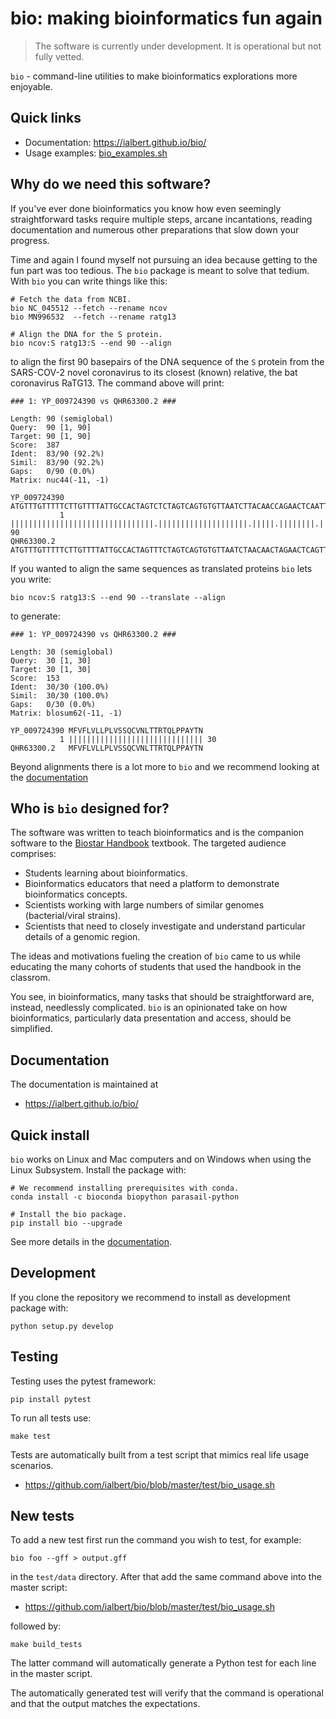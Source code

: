 # bio: making bioinformatics fun again

> The software is currently under development. It is operational but not fully vetted.

`bio` - command-line utilities to make bioinformatics explorations more enjoyable.

## Quick links

* Documentation: https://ialbert.github.io/bio/
* Usage examples: [bio_examples.sh][examples]

[docs]: https://ialbert.github.io/bio/
[examples]: https://github.com/ialbert/bio/blob/master/test/bio_examples.sh

## Why do we need this software?

If you've ever done bioinformatics you know how even seemingly straightforward tasks require multiple steps, arcane incantations, reading documentation and numerous other preparations that slow down your progress. 

Time and again I found myself not pursuing an idea because getting to the fun part was too tedious. The `bio` package is meant to solve that tedium.  With `bio` you can write things like this:

    # Fetch the data from NCBI.
    bio NC_045512 --fetch --rename ncov
    bio MN996532  --fetch --rename ratg13
    
    # Align the DNA for the S protein.
    bio ncov:S ratg13:S --end 90 --align

to align the first 90 basepairs of the DNA sequence of the  `S` protein from the SARS-COV-2 novel coronavirus to its closest (known) relative, the bat coronavirus RaTG13. The command above will print:

```
### 1: YP_009724390 vs QHR63300.2 ###

Length: 90 (semiglobal)
Query:  90 [1, 90]
Target: 90 [1, 90]
Score:  387
Ident:  83/90 (92.2%)
Simil:  83/90 (92.2%)
Gaps:   0/90 (0.0%)
Matrix: nuc44(-11, -1)

YP_009724390 ATGTTTGTTTTTCTTGTTTTATTGCCACTAGTCTCTAGTCAGTGTGTTAATCTTACAACCAGAACTCAATTACCCCCTGCATACACTAAT
           1 ||||||||||||||||||||||||||||||||.||||||||||||||||||||.|||||.||||||||.|||||.|||||||||||.||. 90
QHR63300.2   ATGTTTGTTTTTCTTGTTTTATTGCCACTAGTTTCTAGTCAGTGTGTTAATCTAACAACTAGAACTCAGTTACCTCCTGCATACACCAAC
```

If you wanted to align the same sequences as translated proteins `bio` lets you write:

    bio ncov:S ratg13:S --end 90 --translate --align
    
to generate:

```
### 1: YP_009724390 vs QHR63300.2 ###

Length: 30 (semiglobal)
Query:  30 [1, 30]
Target: 30 [1, 30]
Score:  153
Ident:  30/30 (100.0%)
Simil:  30/30 (100.0%)
Gaps:   0/30 (0.0%)
Matrix: blosum62(-11, -1)

YP_009724390 MFVFLVLLPLVSSQCVNLTTRTQLPPAYTN
           1 |||||||||||||||||||||||||||||| 30
QHR63300.2   MFVFLVLLPLVSSQCVNLTTRTQLPPAYTN
```

Beyond alignments there is a lot more to `bio` and we recommend looking at the [documentation][docs]

## Who is `bio` designed for?

The software was written to teach bioinformatics and is the companion software to the [Biostar Handbook][handbook] textbook. The targeted audience comprises:

- Students learning about bioinformatics.
- Bioinformatics educators that need a platform to demonstrate bioinformatics concepts. 
- Scientists working with large numbers of similar genomes (bacterial/viral strains).
- Scientists that need to closely investigate and understand particular details of a genomic region.

The ideas and motivations fueling the creation of `bio` came to us while educating the many cohorts of students that used the handbook in the classrom. 

You see, in bioinformatics, many tasks that should be straightforward are, instead, needlessly complicated. `bio` is an opinionated take on how bioinformatics, particularly data presentation and access, should be simplified. 

[handbook]: https://www.biostarhandbook.com/

## Documentation

The documentation is maintained at

* https://ialbert.github.io/bio/


## Quick install
    
`bio` works on Linux and Mac computers and on Windows when using the Linux Subsystem. Install the package with:

    # We recommend installing prerequisites with conda.
    conda install -c bioconda biopython parasail-python
    
    # Install the bio package.
    pip install bio --upgrade
    
See more details in the [documentation][docs].

## Development

If you clone the repository we recommend to install as development package with:

    python setup.py develop
    
## Testing

Testing uses the pytest framework:

    pip install pytest

To run all tests use:

    make test
    
Tests are automatically built from a test script that mimics real life usage scenarios.

* https://github.com/ialbert/bio/blob/master/test/bio_usage.sh

## New tests

To add a new test first run the command you wish to test, for example:

    bio foo --gff > output.gff

in the `test/data` directory. After that add the same command above into the master script:

* https://github.com/ialbert/bio/blob/master/test/bio_usage.sh
    
followed by:

    make build_tests
    
The latter command will automatically generate a Python test for each line in the master script.

The automatically generated test will verify that the command is operational and that the output matches the expectations.
